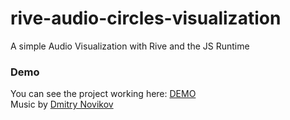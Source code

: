 # rive-audio-circles-visualization
A simple Audio Visualization with Rive and the JS Runtime

### Demo
You can see the project working here: [DEMO](https://pedroalpera.github.io/rive-audio-circles-visualization/)  
Music by [Dmitry Novikov](https://pedroalpera.github.io/rive-audio-circles-visualization/)

